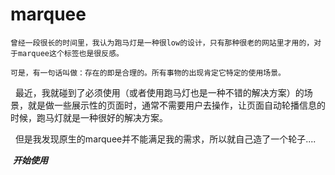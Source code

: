 # marquee
	曾经一段很长的时间里，我认为跑马灯是一种很low的设计，只有那种很老的网站里才用的，对于marquee这个标签也是很反感。
  
	可是，有一句话叫做：存在的即是合理的。所有事物的出现肯定它特定的使用场景。
  
  	最近，我就碰到了必须使用（或者使用跑马灯也是一种不错的解决方案）的场景，就是做一些展示性的页面时，通常不需要用户去操作，让页面自动轮播信息的时候，跑马灯就是一种很好的解决方案。
  
  	但是我发现原生的marquee并不能满足我的需求，所以就自己造了一个轮子....
  
  
  ***开始使用***
